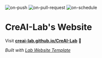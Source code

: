 
  ![on-push](../../actions/workflows/on-push.yaml/badge.svg)
  ![on-pull-request](../../actions/workflows/on-pull-request.yaml/badge.svg)
  ![on-schedule](../../actions/workflows/on-schedule.yaml/badge.svg)

  # CreAI-Lab's Website

  Visit **[creai-lab.github.io/CreAI-Lab](https://creai-lab.github.io/CreAI-Lab)** 🚀

  _Built with [Lab Website Template](https://greene-lab.gitbook.io/lab-website-template-docs)_
